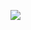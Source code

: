 ![](https://cdn.discordapp.com/attachments/655898290579046414/896969801161932821/Screenshot_20211010-235729_Expo_Go.jpg)
